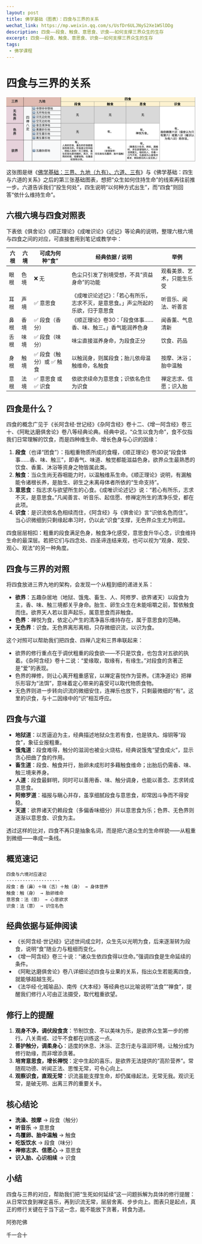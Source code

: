 ```yaml
---
layout: post
title: 佛学基础（图表）：四食与三界的关系
wechat_link: https://mp.weixin.qq.com/s/UsfDr6ULJNyS2Xe1WSlDDg
description: 四食——段食、触食、意思食、识食——如何支撑三界众生的生存
excerpt: 四食——段食、触食、意思食、识食——如何支撑三界众生的生存
tags:
 - 佛学课程
---
```


# 四食与三界的关系

![四食×三界](https://raw.githubusercontent.com/yuqianyi1001/yuqianyi1001.github.io/master/images/2025-10-07-22-13-58.png)

这张图是继《[佛学基础：三界、九地（九有）、六道、三有](https://mp.weixin.qq.com/s/7IAI5TzicGvcp6uo1XwrrQ)》与《佛学基础：四生与六道的关系》之后的第三张基础图表，想把“众生如何住持生命”的线索再往前推一步。六道告诉我们“投生何处”，四生说明“以何种方式出生”，而“四食”则回答“依什么维持生命”。

## 六根六境与四食对照表

下表依《俱舍论》《顺正理论》《成唯识论》《述记》等论典的说明，整理六根六境与四食之间的对应，可直接套用到笔记或教学中：

| 六根 | 六境 | 可成为何种“食” | 经典依据 / 说明 | 举例 |
| --- | --- | --- | --- | --- |
| 眼根 | 色境 | ❌ 无 | 色尘只引发了别境受想，不具“资益身命”的功能 | 观看美景、艺术，只能生乐受 |
| 耳根 | 声境 | ✅ 意思食 | 《成唯识论述记》：「若心有所乐，志求不灭，是意思食。」声尘所起的乐欲，归于意思食 | 听音乐、闻法、听善言 |
| 鼻根 | 香境 | ✅ 段食（香分） | 《顺正理论》卷30：「段食体事……香、味、触三。」香气能润养色身 | 闻香薰、气息清新 |
| 舌根 | 味境 | ✅ 段食（味分） | 味尘直接滋养身命，为段食正分 | 饮食、药品 |
| 身根 | 触境 | ✅ 段食（触分）或 ✅ 触食 | 以触润身，则属段食；胎儿依母温触维命，名触食 | 按摩、沐浴；胎中温触 |
| 意根 | 法境 | ✅ 意思食 或 ✅ 识食 | 依欲求续命为意思食；识依名色住为识食 | 禅定志求、信愿；识入胎 |

## 四食是什么？

四食的概念广见于《长阿含经·世记经》《杂阿含经》卷十二、《增一阿含经》卷三十、《阿毗达磨俱舍论》卷八等经典论典。经典中说，“众生以食为命”，食不仅指我们日常理解的饮食，而是四种维生命、增长色身与心识的因缘：

1. **段食**（也译“团食”）：指粗重物质所成的食糧，《顺正理论》卷30说“段食体事……香、味、触三”，即香气、味道、触觉都能滋益色身。欲界众生最熟悉的饮食、香薰、沐浴等资身之物皆属此类。
2. **触食**：当众生尚无吞咽能力时，以温触维系生命。《顺正理论》说明，有漏触能令诸根长养，是胎生、卵生之未离母体者所依的“生命支持”。
3. **意思食**：指志求与欲望所生的心食。《成唯识论述记》说：“若心有所乐，志求不灭，是意思食。”凡闻善言、听音乐、起信愿、修禅定所生的清净乐受，都在此项。
4. **识食**：是识流依名色相续而住，《阿含经》与《俱舍论》言“识依名色而住”。当心识微细到只剩缘起串习时，仍以此“识食”支撑，无色界众生尤为明显。

四食层层相扣：粗重的段食满足色身，触食净化感受，意思食升华心念，识食维持生命的最深层。若把它们与四念处、四圣谛连结来观，也可以视为“观身、观受、观心、观法”的另一种角度。

## 四食与三界的对照

将四食放进三界九地的架构，会发现一个从粗到细的递进关系：

* **欲界**：五趣杂居地（地狱、饿鬼、畜生、人、阿修罗、欲界诸天）以段食为主，香、味、触三境都关乎身命。胎生、卵生众生在未能咀嚼之前，暂依触食而住。欲界天人若以音声起乐，属意思食而非触食。
* **色界**：禅悦为食，依定心产生的清净喜乐维持存在，属于意思食的范畴。
* **无色界**：识食。无色界离形离相，只存微细识流，以识为食。

这个对照可以帮助我们把四食、四禅八定和三界串联起来：

* 欲界的修行重点在于调伏粗重的段食欲——不只是饮食，也包含对五欲的执着。《杂阿含经》卷十二说：“爱缘取，取缘有，有缘生。”对段食的贪著正是“爱”的表现。
* 色界的禅修，则让心离开粗重感官，以禅定喜悦作为营养。《清净道论》把禅乐形容为“法饵”，意味着定心带来的喜受可以取代物质食物。
* 无色界则进一步转向识流的微细安住，连禅乐也放下，只剩最微细的“有”。这里的识食，与十二因缘中的“识”相互呼应。

## 四食与六道

* **地狱道**：以苦逼迫为主，经典描述地狱众生若有食，也是铁丸、熔铜等“段食”，象征业报粗重。
* **饿鬼道**：段食难得，触分的滋润也被业火烧枯，经典说饿鬼“望食成火”，显示贪心扭曲了食的作用。
* **畜生道**：段食、触食并行，胎卵未成形时多藉触食维命；出胎后仍需香、味、触三境来养身。
* **人道**：段食最鲜明，同时可以善用香、味、触分调身，也能以善念、志求转成意思食。
* **阿修罗道**：福报与瞋心并存，虽享细腻段食与意思食，却常因斗争而不得安稳。
* **天道**：欲界诸天仍赖段食（多偏香味细分）并以意思食为乐；色界、无色界则逐渐以意思食、识食为主。

透过这样的比对，四食不再只是抽象名词，而是把六道众生的生命样貌——从粗重到微细——串成一条线。

## 概览速记

```
四食与六境对应速记
--------------------
段食：香（鼻）＋味（舌）＋触（身） → 身体营养
触食：触（身） → 胎卵维命
意思食：法（意） → 心意欲求
识食：法（意） → 识住名色
```

## 经典依据与延伸阅读

* 《长阿含经·世记经》记述世间成立时，众生先以光明为食，后来逐渐转为段食，说明“食”随业力与粗细而变化。
* 《增一阿含经》卷三十说：“诸众生依四食得以住命。”强调四食是生命延续的条件。
* 《阿毗达磨俱舍论》卷八详细论述四食与业果的关系，指出众生若能离四食，就能够超越生死。
* 《法华经·化城喻品》、南传《大本经》等经典也以比喻说明“法食”“禅食”，提醒我们修行人可由正法摄受，取代粗重欲望。

## 修行上的提醒

1. **观身不净，调伏段食贪**：节制饮食、不以美味为乐，是欲界众生第一步的修行。八关斋戒、过午不食都在训练这一点。
2. **善护触分，调柔身心**：适度的休息、沐浴、正念行走与温润环境，让触分成为修行助缘，而非增添贪著。
3. **培育意思食，增长禅悦**：定中生起的喜乐，是欲界无法提供的“高阶营养”。常随观功德、听闻正法、思惟无常，可令心向上。
4. **观察识食，直观无常**：识流虽能支撑生命，却仍属缘起法，无常无我。观识无常，是破无明、出离三界的重要关卡。

## 核心结论

* **洗澡、按摩** → 段食（触分）
* **听音乐** → 意思食
* **鸟覆卵、胎中温触** → 触食
* **吃饭饮水** → 段食（味分）
* **禅修志求、信愿心** → 意思食
* **识入胎、心识相续** → 识食

## 小结

四食与三界的对应，帮助我们把“生死如何延续”这一问题拆解为具体的修行提醒：从日常饮食到禅定喜乐，再到识流无常，层层舍离、步步向上。图表只是起点，真正的修行关键在于当下这一念，能不能放下贪著，转食为道。

阿弥陀佛

千一合十
